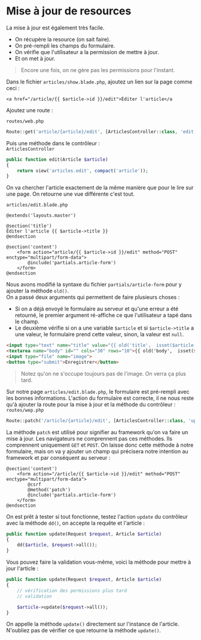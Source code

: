 # Mise à jour de resources
La mise à jour est également très facile.
- On récupère la resource (on sait faire).
- On pré-rempli les champs du formulaire.
- On vérifie que l'utilisateur a la permission de mettre à jour.
- Et on met à jour.

> Encore une fois, on ne gère pas les permissions pour l'instant.

Dans le fichier `articles/show.blade.php`, ajoutez un lien sur la page comme ceci :
```blade
<a href="/article/{{ $article->id }}/edit">Éditer l'article</a
```
Ajoutez une route :

`routes/web.php`
```php
Route::get('article/{article}/edit', [ArticlesController::class, 'edit']);
```

Puis une méthode dans le contrôleur :  
`ArticlesController`
```php
public function edit(Article $article)
{
    return view('articles.edit', compact('article'));
}
```
On va chercher l'article exactement de la même manière que pour le lire sur une page. On retourne une vue différente c'est tout.

`articles/edit.blade.php`
```blade
@extends('layouts.master')

@section('title')
Éditer l'article {{ $article->title }}
@endsection

@section('content')
    <form action="article/{{ $article->id }}/edit" method="POST" enctype="multipart/form-data">
        @include('partials.article-form')
    </form>
@endsection
```

Nous avons modifié la syntaxe du fichier `partials/article-form` pour y ajouter la méthode `old()`.  
On a passé deux arguments qui permettent de faire plusieurs choses :
- Si on a déjà envoyé le formulaire au serveur et qu'une erreur a été retourné, le premier argument ré-affiche ce que l'utilisateur a tapé dans le champ.
- Le deuxième vérifie si on a une variable `$article` et si `$article->title` a une valeur, le formulaire prend cette valeur, sinon, la valeur est `null`.
```html
<input type="text" name="title" value="{{ old('title',  isset($article->title) ? $article->title : null) }}">
<textarea name="body" id="" cols="30" rows="10">{{ old('body',  isset($article->body) ? $article->body : null) }}</textarea>
<input type="file" name="image">
<button type="submit">Enregistrer</button>
```
> Notez qu'on ne s'occupe toujours pas de l'image. On verra ça plus tard.

Sur notre page `articles/edit.blade.php`, le formulaire est pré-rempli avec les bonnes informations.
L'action du formulaire est correcte, il ne nous reste qu'à ajouter la route pour la mise à jour et la méthode du contrôleur :  
`routes/wep.php`
```php
Route::patch('/article/{article}/edit', [ArticlesController::class, 'update']);
```
La méthode `patch` est utilisé pour signifier au framework qu'on va faire un mise à jour.
Les navigateurs ne comprennent pas ces méthodes. Ils comprennent uniquement `GET` et `POST`. On laisse donc cette méthode à notre formulaire, mais on va y ajouter un champ qui précisera notre intention au framework et par conséquent au serveur :  
```blade
@section('content')
    <form action="/article/{{ $article->id }}/edit" method="POST" enctype="multipart/form-data">
        @csrf
        @method('patch')
        @include('partials.article-form')
    </form>
@endsection
```
On est prêt à tester si tout fonctionne, testez l'action `update` du contrôleur avec la méthode `dd()`, on accepte la requête et l'article :  
```php
public function update(Request $request, Article $article)
{
    dd($article, $request->all());
}
```
Vous pouvez faire la validation vous-même, voici la méthode pour mettre à jour l'article :
```php
public function update(Request $request, Article $article)
{
    // vérification des permissions plus tard
    // validation

    $article->update($request->all());
}
```
On appelle la méthode `update()` directement sur l'instance de l'article.
N'oubliez pas de vérifier ce que retourne la méthode `update()`.
